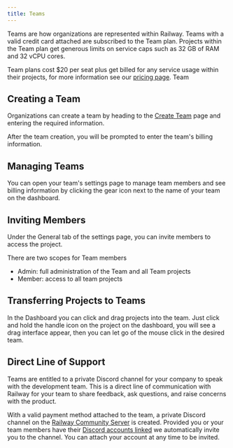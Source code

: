 ```yaml
---
title: Teams
---
```


Teams are how organizations are represented within Railway. Teams with a valid credit card attached are subscribed to the Team plan. Projects within the Team plan get generous limits on service caps such as 32 GB of RAM and 32 vCPU cores.

Team plans cost $20 per seat plus get billed for any service usage within their projects, for more information see our [pricing page](https://railway.app/pricing). Team

## Creating a Team

Organizations can create a team by heading to the [Create Team](https://railway.app/new/team) page and entering the required information.

After the team creation, you will be prompted to enter the team's billing information.

## Managing Teams

You can open your team's settings page to manage team members and see billing information by clicking the gear icon next to the name of your team on the dashboard.

## Inviting Members

Under the General tab of the settings page, you can invite members to access the project.

There are two scopes for Team members

- Admin: full administration of the Team and all Team projects
- Member: access to all team projects

## Transferring Projects to Teams

In the Dashboard you can click and drag projects into the team. Just click and hold the handle icon on the project on the dashboard, you will see a drag interface appear, then you can let go of the mouse click in the desired team.

## Direct Line of Support

Teams are entitled to a private Discord channel for your company to speak with the development team. This is a direct line of communication with Railway for your team to share feedback, ask questions, and raise concerns with the product.

With a valid payment method attached to the team, a private Discord channel on the [Railway Community Server](https://discord.gg/railway) is created. Provided you or your team members have their [Discord accounts linked](https://railway.app/discord-link) we automatically invite you to the channel. You can attach your account at any time to be invited.

